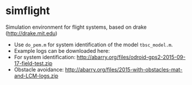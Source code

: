 simflight
=========

Simulation environment for flight systems, based on drake (http://drake.mit.edu)

 - Use ````do_pem.m```` for system identification of the model ````tbsc_model.m````.
 - Example logs can be downloaded here:
  - For system identification: http://abarry.org/files/odroid-gps2-2015-09-17-field-test.zip
  - Obstacle avoidance: http://abarry.org/files/2015-with-obstacles-mat-and-LCM-logs.zip
